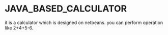 # JAVA_BASED_CALCULATOR
it is a calculator which is designed on netbeans.
you can perform operation like 2+4+5-6. 
